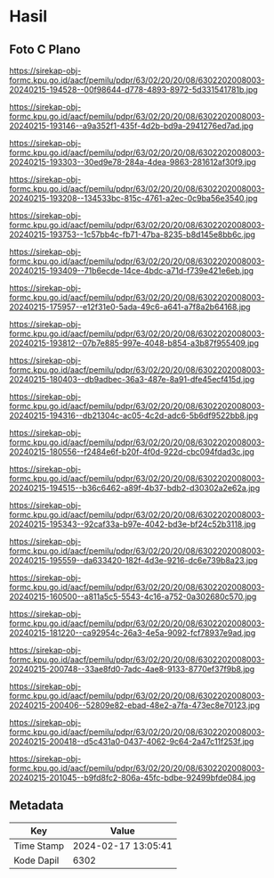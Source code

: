 # Hasil

## Foto C Plano

https://sirekap-obj-formc.kpu.go.id/aacf/pemilu/pdpr/63/02/20/20/08/6302202008003-20240215-194528--00f98644-d778-4893-8972-5d331541781b.jpg

https://sirekap-obj-formc.kpu.go.id/aacf/pemilu/pdpr/63/02/20/20/08/6302202008003-20240215-193146--a9a352f1-435f-4d2b-bd9a-2941276ed7ad.jpg

https://sirekap-obj-formc.kpu.go.id/aacf/pemilu/pdpr/63/02/20/20/08/6302202008003-20240215-193303--30ed9e78-284a-4dea-9863-281612af30f9.jpg

https://sirekap-obj-formc.kpu.go.id/aacf/pemilu/pdpr/63/02/20/20/08/6302202008003-20240215-193208--134533bc-815c-4761-a2ec-0c9ba56e3540.jpg

https://sirekap-obj-formc.kpu.go.id/aacf/pemilu/pdpr/63/02/20/20/08/6302202008003-20240215-193753--1c57bb4c-fb71-47ba-8235-b8d145e8bb6c.jpg

https://sirekap-obj-formc.kpu.go.id/aacf/pemilu/pdpr/63/02/20/20/08/6302202008003-20240215-193409--71b6ecde-14ce-4bdc-a71d-f739e421e6eb.jpg

https://sirekap-obj-formc.kpu.go.id/aacf/pemilu/pdpr/63/02/20/20/08/6302202008003-20240215-175957--e12f31e0-5ada-49c6-a641-a7f8a2b64168.jpg

https://sirekap-obj-formc.kpu.go.id/aacf/pemilu/pdpr/63/02/20/20/08/6302202008003-20240215-193812--07b7e885-997e-4048-b854-a3b87f955409.jpg

https://sirekap-obj-formc.kpu.go.id/aacf/pemilu/pdpr/63/02/20/20/08/6302202008003-20240215-180403--db9adbec-36a3-487e-8a91-dfe45ecf415d.jpg

https://sirekap-obj-formc.kpu.go.id/aacf/pemilu/pdpr/63/02/20/20/08/6302202008003-20240215-194316--db21304c-ac05-4c2d-adc6-5b6df9522bb8.jpg

https://sirekap-obj-formc.kpu.go.id/aacf/pemilu/pdpr/63/02/20/20/08/6302202008003-20240215-180556--f2484e6f-b20f-4f0d-922d-cbc094fdad3c.jpg

https://sirekap-obj-formc.kpu.go.id/aacf/pemilu/pdpr/63/02/20/20/08/6302202008003-20240215-194515--b36c6462-a89f-4b37-bdb2-d30302a2e62a.jpg

https://sirekap-obj-formc.kpu.go.id/aacf/pemilu/pdpr/63/02/20/20/08/6302202008003-20240215-195343--92caf33a-b97e-4042-bd3e-bf24c52b3118.jpg

https://sirekap-obj-formc.kpu.go.id/aacf/pemilu/pdpr/63/02/20/20/08/6302202008003-20240215-195559--da633420-182f-4d3e-9216-dc6e739b8a23.jpg

https://sirekap-obj-formc.kpu.go.id/aacf/pemilu/pdpr/63/02/20/20/08/6302202008003-20240215-160500--a811a5c5-5543-4c16-a752-0a302680c570.jpg

https://sirekap-obj-formc.kpu.go.id/aacf/pemilu/pdpr/63/02/20/20/08/6302202008003-20240215-181220--ca92954c-26a3-4e5a-9092-fcf78937e9ad.jpg

https://sirekap-obj-formc.kpu.go.id/aacf/pemilu/pdpr/63/02/20/20/08/6302202008003-20240215-200748--33ae8fd0-7adc-4ae8-9133-8770ef37f9b8.jpg

https://sirekap-obj-formc.kpu.go.id/aacf/pemilu/pdpr/63/02/20/20/08/6302202008003-20240215-200406--52809e82-ebad-48e2-a7fa-473ec8e70123.jpg

https://sirekap-obj-formc.kpu.go.id/aacf/pemilu/pdpr/63/02/20/20/08/6302202008003-20240215-200418--d5c431a0-0437-4062-9c64-2a47c11f253f.jpg

https://sirekap-obj-formc.kpu.go.id/aacf/pemilu/pdpr/63/02/20/20/08/6302202008003-20240215-201045--b9fd8fc2-806a-45fc-bdbe-92499bfde084.jpg


## Metadata

| Key        | Value               |
| ---------- | ------------------- |
| Time Stamp | 2024-02-17 13:05:41 |
| Kode Dapil | 6302                |



